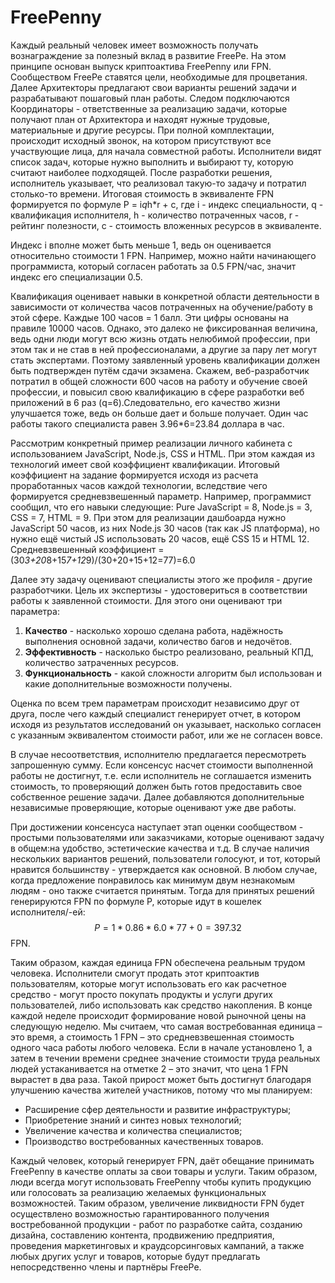 # FreePenny

Каждый реальный человек имеет возможность получать вознаграждение за полезный вклад в развитие FreePe. На этом принципе основан выпуск криптоактива FreePenny или FPN. 
Сообществом FreePe ставятся цели, необходимые для процветания. Далее Архитекторы предлагают свои варианты решений задачи и разрабатывают пошаговый план работы. Следом подключаются Координаторы - ответственные за реализацию задачи, которые получают план от Архитектора и находят нужные трудовые, материальные и другие ресурсы. При полной комплектации, происходит исходный звонок, на котором присутствуют все участвующие лица, для начала совместной работы. Исполнители видят список задач, которые нужно выполнить и выбирают ту, которую считают наиболее подходящей. 
После разработки решения, исполнитель указывает, что реализовал такую-то задачу и потратил столько-то времени. Итоговая стоимость в эквиваленте FPN формируется по формуле P = i*q*h*r + c, где i - индекс специальности, q - квалификация исполнителя, h - количество потраченных часов, r - рейтинг полезности, с - стоимость вложенных ресурсов в эквиваленте.

Индекс i вполне может быть меньше 1, ведь он оценивается относительно стоимости 1 FPN. Например, можно найти начинающего программиста, который согласен работать за 0.5 FPN/час, значит индекс его специализации 0.5. 

Квалификация оценивает навыки в конкретной области деятельности в зависимости от количества часов потраченных на обучение/работу в этой сфере. Каждые 100 часов = 1 балл. Эти цифры основаны на правиле 10000 часов. Однако, это далеко не фиксированная величина, ведь одни люди могут всю жизнь отдать нелюбимой профессии, при этом так и не став в ней профессионалами, а другие за пару лет могут стать экспертами. Поэтому заявленный уровень квалификации должен быть подтвержден путём сдачи экзамена. Скажем, веб-разработчик потратил в общей сложности 600 часов на работу и обучение своей профессии, и повысил свою квалификацию в сфере разработки веб приложений в 6 раз (q=6).Следовательно, его качество жизни улучшается тоже, ведь он больше дает и больше получает. Один час работы такого специалиста равен 3.96*6=23.84 доллара в час.

Рассмотрим конкретный пример реализации личного кабинета с использованием JavaScript, Node.js, CSS и HTML. При этом каждая из технологий имеет свой коэффициент квалификации. Итоговый коэффициент на задание формируется исходя из расчета проработанных часов каждой технологии, вследствие чего формируется средневзвешенный параметр.
Например, программист сообщил, что его навыки следующие: 
Pure JavaScript = 8, Node.js = 3, CSS = 7, HTML = 9. 
При этом для реализации дашбоарда нужно 
JavaScript 50 часов, из них Node.js 30 часов (так как JS платформа), но нужно ещё чистый JS использовать 20 часов, ещё CSS 15 и HTML 12.
Средневзвешенный коэффициент = (30*3+20*8+15*7+12*9)/(30+20+15+12=77)=6.0

Далее эту задачу оценивают специалисты этого же профиля - другие разработчики. Цель их экспертизы - удостовериться в соответствии работы к заявленной стоимости. Для этого они оценивают три параметра:

1. **Качество** - насколько хорошо сделана работа, надёжность выполнения основной задачи, количество багов и недочётов. 
2. **Эффективность** - насколько быстро реализовано, реальный КПД, количество затраченных ресурсов. 
3. **Функциональность** - какой сложности алгоритм был использован и какие дополнительные возможности получены.

Оценка по всем трем параметрам происходит независимо друг от друга, после чего каждый специалист генерирует отчет, в котором исходя из результатов исследований он указывает, насколько согласен с указанным эквивалентом стоимости работ, или же не согласен вовсе. 

В случае несоответствия, исполнителю предлагается пересмотреть запрошенную сумму. Если консенсус насчет стоимости выполненной работы не достигнут, т.е. если исполнитель не соглашается изменить стоимость, то проверяющий должен быть готов предоставить свое собственное решение задачи. Далее добавляются дополнительные независимые проверяющие, которые оценивают уже две работы.

При достижении консенсуса наступает этап оценки сообществом - простыми пользователями или заказчиками, которые оценивают задачу в общем:на удобство, эстетические качества и т.д. В случае наличия нескольких вариантов решений, пользователи голосуют, и тот, который нравится большинству - утверждается как основной. В любом случае, когда предложение понравилось как минимум двум незнакомым людям - оно также считается принятым.
Тогда для принятых решений генерируются FPN по формуле P, которые идут в кошелек исполнителя/-ей:
$$P = 1 * 0.86 * 6.0 * 77 + 0= 397.32$$ FPN.
  
Таким образом, каждая единица FPN обеспечена реальным трудом человека. Исполнители смогут продать этот криптоактив пользователям, которые могут использовать его как расчетное средство - могут просто покупать продукты и услуги других пользователей, либо использовать как средство накопления.
В конце каждой неделе происходит формирование новой рыночной цены на следующую неделю. Мы считаем, что самая востребованная единица – это время, а стоимость 1 FPN – это средневзвешенная стоимость одного часа работы любого человека. Если в начале установлено 1, а затем в течении времени среднее значение стоимости труда реальных людей устаканивается на отметке 2 – это значит, что цена 1 FPN вырастет в два раза. Такой прирост может быть достигнут благодаря улучшению качества жителей участников, потому что мы планируем:

- Расширение сфер деятельности и развитие инфраструктуры; 
- Приобретение знаний и синтез новых технологий;
- Увеличение качества и количества специалистов; 
- Производство востребованных качественных товаров.

Каждый человек, который генерирует FPN, даёт обещание принимать FreePenny в качестве оплаты за свои товары и услуги. Таким образом, люди всегда могут использовать FreePenny чтобы купить продукцию или голосовать за реализацию желаемых функциональных возможностей. Таким образом, увеличение ликвидности FPN будет осуществлено возможностью гарантированного получения востребованной продукции - работ по разработке сайта, созданию дизайна, составлению контента, продвижению предприятия, проведения маркетинговых и краудсорсинговых кампаний, а также любых других услуг и товаров, которые будут предлагать непосредственно члены и партнёры FreePe. 

